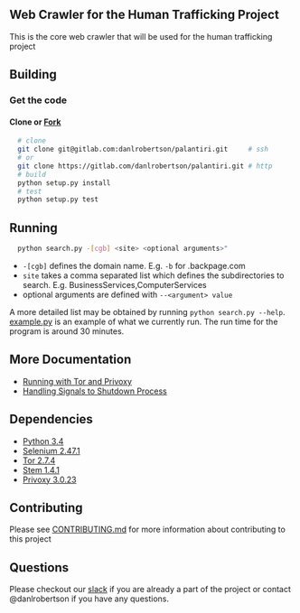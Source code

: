 ## Web Crawler for the Human Trafficking Project

This is the core web crawler that will be used for the human trafficking project

## Building

### Get the code

#### Clone or [Fork](http://doc.gitlab.com/ee/workflow/forking_workflow.html)

```bash
  # clone
  git clone git@gitlab.com:danlrobertson/palantiri.git     # ssh
  # or
  git clone https://gitlab.com/danlrobertson/palantiri.git # http
  # build
  python setup.py install
  # test
  python setup.py test
```

## Running

```bash
  python search.py -[cgb] <site> <optional arguments>"
```
  - `-[cgb]` defines the domain name. E.g. `-b` for <area>.backpage.com
  - `site` takes a comma separated list which defines the subdirectories to search. E.g. BusinessServices,ComputerServices
  - optional arguments are defined with `--<argument> value`

A more detailed list may be obtained by running `python search.py --help`. [example.py](example.py) is an example of what
we currently run. The run time for the program is around 30 minutes.

## More Documentation

- [Running with Tor and Privoxy](docs/RunWithTor.md)
- [Handling Signals to Shutdown Process](docs/ShutdownSignal.md)

## Dependencies

- [Python 3.4](https://www.python.org/)
- [Selenium 2.47.1](https://github.com/seleniumhq/selenium)
- [Tor 2.7.4](https://www.torproject.org/)
- [Stem 1.4.1](https://stem.torproject.org/)
- [Privoxy 3.0.23](http://www.privoxy.org/)

## Contributing

Please see [CONTRIBUTING.md](CONTRIBUTING.md) for more information about contributing to this project

## Questions

Please checkout our [slack](https://atl-data-scientists.slack.com) if you are already a part of the project or contact @danlrobertson if you have any questions.
